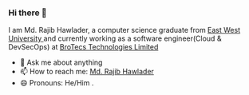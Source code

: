 ### Hi there 👋
I am Md. Rajib Hawlader,  a computer science graduate from <a href="https://ewubd.edu">East West University </a> and currently working as a software engineer(Cloud & DevSecOps) at <a href="https://brotecs.com">BroTecs Technologies Limited </a>
<!--
**MRajibH/MRajibH** is a ✨ _special_ ✨ repository because its `README.md` (this file) appears on your GitHub profile.-->
- 💬 Ask me about anything
- 📫 How to reach me: <a href="https://rajibhawlader.me"> Md. Rajib Hawlader</a>
- 😄 Pronouns: He/Him
.
